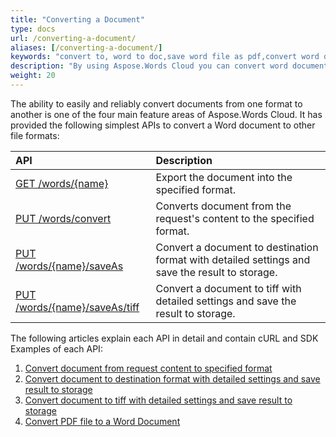 ```yaml
---
title: "Converting a Document"
type: docs
url: /converting-a-document/
aliases: [/converting-a-document/]
keywords: "convert to, word to doc,save word file as pdf,convert word document to html,word doc to html,convert pdf to word,tiff file,Python, C#, Java, Ruby, PHP, NodeJS, Go, Android, Swift"
description: "By using Aspose.Words Cloud you can convert word document to PDF or whatever the format you want (please see the supported formats).You can perform this operation in various languages. Currently we support Python, C#, Java, Ruby, PHP, NodeJS, Go, Android, Swift. The ability to easily and reliably convert documents from one format to another is one of the four main feature areas of Aspose.Words Cloud. It can convert pdf to word, save word doc as image such as tiff file"
weight: 20
---
```


The ability to easily and reliably convert documents from one format to another is one of the four main feature areas of Aspose.Words Cloud. It has provided the following simplest APIs to convert a Word document to other file formats:

|API|Description|
| :- | :- |
|[GET /words/{name}](https://apireference.aspose.cloud/words/#/Convert/GetDocumentWithFormat)|Export the document into the specified format.|
|[PUT /words/convert](https://apireference.aspose.cloud/words/#/Convert/ConvertDocument)|Converts document from the request's content to the specified format.|
|[PUT /words/{name}/saveAs](https://apireference.aspose.cloud/words/#/Convert/SaveAs)|Convert a document to destination format with detailed settings and save the result to storage.|
|[PUT /words/{name}/saveAs/tiff](https://apireference.aspose.cloud/words/#/Convert/SaveAsTiff)|Convert a document to tiff with detailed settings and save the result to storage.|
The following articles explain each API in detail and contain cURL and SDK Examples of each API:

1. [Convert document from request content to specified format](/convert-word-document-from-request-content-to-specified-format/)
1. [Convert document to destination format with detailed settings and save result to storage](/convert-document-to-destination-format-with-detailed-settings-and-save-result-to-storage/)
1. [Convert document to tiff with detailed settings and save result to storage](/convert-document-to-tiff-with-detailed-settings/)
1. [Convert PDF file to a Word Document](/convert-pdf-document-to-word/)






